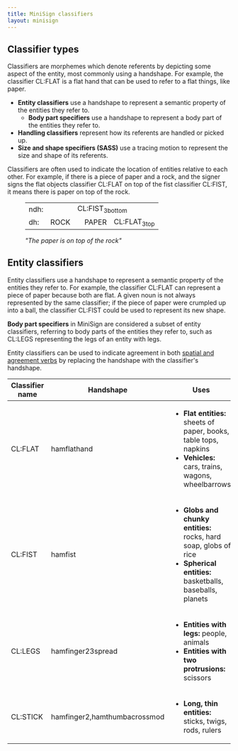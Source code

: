 ```yaml
---
title: MiniSign classifiers
layout: minisign
---
```

## Classifier types
Classifiers are morphemes which denote referents by depicting some aspect of the entity, most commonly using a handshape. For example, the classifier <small-caps>CL:FLAT</small-caps> is a flat hand that can be used to refer to a flat things, like paper.

* **Entity classifiers** use a handshape to represent a semantic property of the entities they refer to.
  * **Body part specifiers** use a handshape to represent a body part of the entities they refer to.
* **Handling classifiers** represent how its referents are handled or picked up.
* **Size and shape specifiers (SASS)** use a tracing motion to represent the size and shape of its referents.

Classifiers are often used to indicate the location of entities relative to each other. For example, if there is a piece of paper and a rock, and the signer signs the flat objects classifier <small-caps>CL:FLAT</small-caps> on top of the fist classifier <small-caps>CL:FIST</small-caps>, it means there is paper on top of the rock.

<figure class="flex items-center flex-col">
  <table class="!w-min">
    <tr>
      <td class="border-b border-canvascream !pb-0">ndh:</td>
      <td class="border-b border-canvascream !pb-0"></td>
      <td colspan=3 class="border-b border-slate-500 !pb-0">CL:FIST<sub>3bottom</sub></td>
    </tr>
    <tr>
      <td>dh:</td>
      <td>ROCK</td>
      <td><div class="w-24"></div></td>
      <td>PAPER</td>
      <td>CL:FLAT<sub>3top</sub></td>
    </tr>
  </table>
  <figcaption><i>"The paper is on top of the rock"</i></figcaption>
</figure>

## Entity classifiers
Entity classifiers use a handshape to represent a semantic property of the entities they refer to. For example, the classifier <small-caps>CL:FLAT</small-caps> can represent a piece of paper because both are flat. A given noun is not always represented by the same classifier; if the piece of paper were crumpled up into a ball, the classifier <small-caps>CL:FIST</small-caps> could be used to represent its new shape.

**Body part specifiers** in MiniSign are considered a subset of entity classifiers, referring to body parts of the entities they refer to, such as <small-caps>CL:LEGS</small-caps> representing the legs of an entity with legs.

Entity classifiers can be used to indicate agreement in both [spatial and agreement verbs](/minisign/verbs#agreement-and-spatial-verbs) by replacing the handshape with the classifier's handshape.

<table>
  <thead>
    <tr>
      <th>Classifier name</th>
      <th>Handshape</th>
      <th>Uses</th>
    </tr>
  </thead>
  <tbody>
    <tr>
      <td>CL:FLAT</td>
      <td><ham-signs>hamflathand</ham-signs></td>
      <td>
        <ul>
          <li><b>Flat entities:</b> sheets of paper, books, table tops, napkins</li>
          <li><b>Vehicles:</b> cars, trains, wagons, wheelbarrows</li>
        </ul>
      </td>
    </tr>
    <tr>
      <td>CL:FIST</td>
      <td><ham-signs>hamfist</ham-signs></td>
      <td>
          <ul>
            <li><b>Globs and chunky entities:</b> rocks, hard soap, globs of rice</li>
            <li><b>Spherical entities:</b> basketballs, baseballs, planets</li>
          </ul>
      </td>
    </tr>
    <tr>
      <td>CL:LEGS</td>
      <td><ham-signs>hamfinger23spread</ham-signs></td>
      <td>
          <ul>
            <li><b>Entities with legs:</b> people, animals</li>
            <li><b>Entities with two protrusions:</b> scissors</li>
          </ul>
      </td>
    </tr>
    <tr>
      <td>CL:STICK</td>
      <td><ham-signs>hamfinger2,hamthumbacrossmod</ham-signs></td>
      <td>
          <ul>
            <li><b>Long, thin entities:</b> sticks, twigs, rods, rulers</li>
          </ul>
      </td>
    </tr>
  </tbody>
</table>